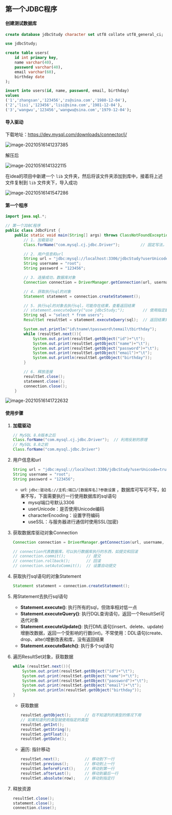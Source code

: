 ## 第一个JDBC程序

#### 创建测试数据库

```sql
create database jdbcStudy character set utf8 collate utf8_general_ci;

use jdbcStudy;

create table users(
	id int primary key,
    name varchar(40),
    password varchar(40),
    email varchar(60),
    birthday date
);

insert into users(id, name, password, email, birthday)
values
('1','zhangsan','123456','zs@sina.com','1980-12-04'),
('2','lisi','123456','lisi@sina.com','1981-12-04'),
('3','wangwu','123456','wangwu@sina.com','1979-12-04');
```



#### 导入驱动

下载地址：https://dev.mysql.com/downloads/connector/j/

![image-20210516141237385](https://img2020.cnblogs.com/blog/2213660/202105/2213660-20210516141238655-1320826211.png) 

解压后

![image-20210516141322115](https://img2020.cnblogs.com/blog/2213660/202105/2213660-20210516141323301-1762932816.png) 

在idea的项目中新建一个 `lib` 文件夹，然后将该文件夹添加到库中，接着将上述文件复制到 `lib` 文件夹下，导入成功

![image-20210516141547286](https://img2020.cnblogs.com/blog/2213660/202105/2213660-20210516141548471-160041096.png) 



#### 第一个程序

```java
import java.sql.*;

// 第一个JDBC程序
public class JdbcFirst {
    public static void main(String[] args) throws ClassNotFoundException, SQLException {
        // 1. 加载驱动
        Class.forName("com.mysql.cj.jdbc.Driver");         // 固定写法，加载驱动

        // 2. 用户信息和url
        String url = "jdbc:mysql://localhost:3306/jdbcStudy?userUnicode=true&characterEncoding=utf8&useSSL=true";
        String username = "root";
        String password = "123456";

        // 3. 连接成功，数据库对象
        Connection connection = DriverManager.getConnection(url, username, password);

        // 4. 获取执行sql的对象
        Statement statement = connection.createStatement();

        // 5. 执行sql的对象去执行sql，可能存在结果，查看返回结果
        // statement.executeQuery("use jdbcStudy;");        // 使用指定数据库
        String sql = "select * from users";
        ResultSet resultSet = statement.executeQuery(sql);  // 返回结果集,结果集中封装了我们全部的查询出来的结果

        System.out.println("id\tname\tpassword\temail\tbirthday");
        while (resultSet.next()){
            System.out.print(resultSet.getObject("id")+"\t");
            System.out.print(resultSet.getObject("name")+"\t");
            System.out.print(resultSet.getObject("password")+"\t");
            System.out.print(resultSet.getObject("email")+"\t");
            System.out.println(resultSet.getObject("birthday"));
        }

        // 6. 释放连接
        resultSet.close();
        statement.close();
        connection.close();
    }
```

![image-20210516141722632](https://img2020.cnblogs.com/blog/2213660/202105/2213660-20210516141723867-413520227.png) 



#### 使用步骤

1. **加载驱动** 

    ```java
    // MySQL 8.0版本之后
    Class.forName("com.mysql.cj.jdbc.Driver");	// 利用反射的原理
    // MySQL 8.0之前
    Class.forName("com.mysql.jdbc.Driver")
    ```

2. 用户信息和url

    ```java
    String url = "jdbc:mysql://localhost:3306/jdbcStudy?userUnicode=true&characterEncoding=utf8&useSSL=true";
    String username = "root";
    String password = "123456";
    ```

    - url: `jdbc:驱动名://主机:端口/[数据库名]?参数设置` ，数据库可写可不写，如果不写，下面需要执行一行使用数据库的sql语句
        - mysql端口号默认3306
        - userUnicode：是否使用Unicode编码
        - characterEncoding：设置字符编码
        - useSSL：与服务器进行通信时使用SSL(加密)

3. 获取数据库驱动对象Connection

    ```java
    Connection connection = DriverManager.getConnection(url, username, password);
    
    // connection代表数据库，可以执行数据库执行的东西，如提交和回滚
    // connection.commit();			// 提交
    // connection.rollback();		// 回滚
    // connection.setAutoCommit();	// 设置自动提交
    ```

4. 获取执行sql语句的对象Statement

    ```java
    Statement statement = connection.createStatement();
    ```

5. 用Statement去执行sql语句

    - **Statement.execute()**: 执行所有的sql，但效率相对低一点
    - **Statement.executeQuery()**: 执行DQL查询语句，返回一个ResultSet可迭代对象
    - **Statement.executeUpdate()**: 执行DML语句(insert、delete、update)增删改数据，返回一个受影响的行数(int)。不常使用：DDL语句(create、drop、alter)增删改表和库，没有返回结果
    - **Statement.executeBatch()**: 执行多个sql语句

6. 遍历ResultSet对象，获取数据

    ```java
    while (resultSet.next()){
        System.out.print(resultSet.getObject("id")+"\t");
        System.out.print(resultSet.getObject("name")+"\t");
        System.out.print(resultSet.getObject("password")+"\t");
        System.out.print(resultSet.getObject("email")+"\t");
        System.out.println(resultSet.getObject("birthday"));
    }
    ```

    - 获取数据

        ```java
        resultSet.getObject();		// 在不知道列的类型的情况下用
        // 如果知道列的类型就使用指定的类型
        resultSet.getInt();
        resultSet.getString();
        resultSet.getFloat();
        resultSet.getDate();
        ```

    - 遍历: 指针移动

        ```java
        resultSet.next();			// 移动到下一行
        resultSet.previous();		// 移动到上一行
        resultSet.beforeFirst();	// 移动到第一行
        resultSet.afterLast();		// 移动到最后一行
        resultSet.absolute(row);	// 移动到指定行
        ```

7. 释放资源

    ```java
    resultSet.close();
    statement.close();
    connection.close();
    ```



